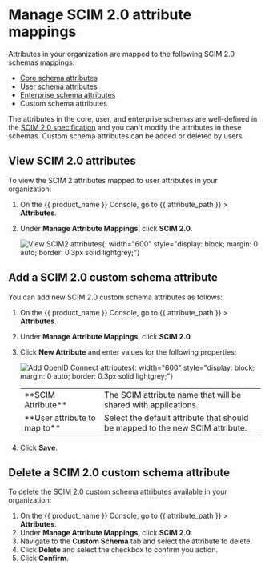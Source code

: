 # Manage SCIM 2.0 attribute mappings

Attributes in your organization are mapped to the following SCIM 2.0 schemas mappings:

- [Core schema attributes](https://datatracker.ietf.org/doc/html/rfc7643#section-3.1)
- [User schema attributes](https://datatracker.ietf.org/doc/html/rfc7643#section-4.1)
- [Enterprise schema attributes](https://datatracker.ietf.org/doc/html/rfc7643#section-4.3)
- Custom schema attributes

The attributes in the core, user, and enterprise schemas are well-defined in the [SCIM 2.0 specification](https://datatracker.ietf.org/doc/html/rfc7643) and you can't modify the attributes in these schemas. Custom schema attributes can be added or deleted by users.

## View SCIM 2.0 attributes
To view the SCIM 2 attributes mapped to user attributes in your organization:

1. On the {{ product_name }} Console, go to {{ attribute_path }} > **Attributes**.
2. Under **Manage Attribute Mappings**, click **SCIM 2.0**.

    ![View SCIM2 attributes]({{base_path}}/assets/img/guides/organization/attributes/attribute-mappings/view-scim2-attributes.png){: width="600" style="display: block; margin: 0 auto; border: 0.3px solid lightgrey;"}

## Add a SCIM 2.0 custom schema attribute
You can add new SCIM 2.0 custom schema attributes as follows:

1. On the {{ product_name }} Console, go to {{ attribute_path }} >  **Attributes**.
2. Under **Manage Attribute Mappings**, click **SCIM 2.0**.
3. Click **New Attribute** and enter values for the following properties:

    ![Add OpenID Connect attributes]({{base_path}}/assets/img/guides/organization/attributes/attribute-mappings/add-scim2-attribute-mapping.png){: width="600" style="display: block; margin: 0 auto; border: 0.3px solid lightgrey;"}

    <table>
          <tbody>
            <tr>
                <td>**SCIM Attribute**</td>
                <td>The SCIM attribute name that will be shared with applications.</td>
             </tr>
             <tr>
                <td>**User attribute to map to**</td>
                <td>Select the default attribute that should be mapped to the new SCIM attribute.</td>
             </tr>
          </tbody>
       </table>

4. Click **Save**.

## Delete a SCIM 2.0 custom schema attribute
To delete the SCIM 2.0 custom schema attributes available in your organization:

1. On the {{ product_name }} Console, go to {{ attribute_path }} > **Attributes**.
2. Under **Manage Attribute Mappings**, click **SCIM 2.0**.
3. Navigate to the **Custom Schema** tab and select the attribute to delete.
3. Click **Delete** and select the checkbox to confirm you action.
4. Click **Confirm**.